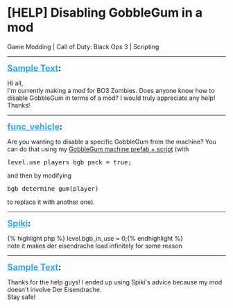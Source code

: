 # [HELP] Disabling GobbleGum in a mod
Game Modding | Call of Duty: Black Ops 3 | Scripting

---
<strong style="font-size: 1.4em;"><span style="text-decoration: underline;text-decoration-color: #34a7f9;"><span style="color:#34a7f9;">Sample Text</span></span>:</strong>

<p>Hi all,<br />I&#39;m currently making a mod for BO3 Zombies. Does anyone know how to disable GobbleGum in terms of a mod? I would truly appreciate any help!<br />Thanks!</p>

---
<strong style="font-size: 1.4em;"><span style="text-decoration: underline;text-decoration-color: #34a7f9;"><span style="color:#34a7f9;">func_vehicle</span></span>:</strong>

<p>Are you wanting to disable a specific GobbleGum from the machine? You can do that using my <a href="https://forum.modme.co/threads/bo3-customizable-gobblegum-machine.3112/">GobbleGum machine prefab + script</a> (with <pre>level.use_players_bgb_pack = true;</pre> and then by modifying <pre>bgb_determine_gum(player)</pre> to replace it with another one).</p>

---
<strong style="font-size: 1.4em;"><span style="text-decoration: underline;text-decoration-color: #34a7f9;"><span style="color:#34a7f9;">Spiki</span></span>:</strong>

<p>{% highlight php %}
level.bgb_in_use = 0;{% endhighlight %}
<br />note it makes der eisendrache load infinitely for some reason</p>

---
<strong style="font-size: 1.4em;"><span style="text-decoration: underline;text-decoration-color: #34a7f9;"><span style="color:#34a7f9;">Sample Text</span></span>:</strong>

<p>Thanks for the help guys! I ended up using Spiki&#39;s advice because my mod doesn&#39;t involve Der Eisendrache.<br />Stay safe!</p>
